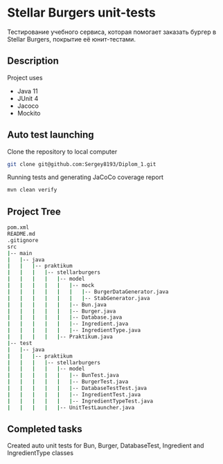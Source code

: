 # Stellar Burgers unit-tests

Тестирование учебного сервиса, которая помогает заказать бургер в Stellar Burgers, покрытие её юнит-тестами. 

## Description

Project uses
- Java 11
- JUnit 4
- Jacoco
- Mockito

## Auto test launching

Clone the repository to local computer
 ```sh
git clone git@github.com:Sergey8193/Diplom_1.git
```

Running tests and generating JaCoCo coverage report
```sh   
mvn clean verify
```

## Project Tree

```bash
pom.xml
README.md
.gitignore
src
|-- main
|   |-- java
|   |   |-- praktikum
|   |   |   |-- stellarburgers
|   |   |   |   |-- model
|   |   |   |   |   |-- mock
|   |   |   |   |   |   |-- BurgerDataGenerator.java
|   |   |   |   |   |   |-- StabGenerator.java
|   |   |   |   |   |-- Bun.java
|   |   |   |   |   |-- Burger.java
|   |   |   |   |   |-- Database.java
|   |   |   |   |   |-- Ingredient.java
|   |   |   |   |   |-- IngredientType.java
|   |   |   |   |-- Praktikum.java
|-- test
|   |-- java
|   |   |-- praktikum
|   |   |   |-- stellarburgers
|   |   |   |   |-- model 
|   |   |   |   |   |-- BunTest.java
|   |   |   |   |   |-- BurgerTest.java
|   |   |   |   |   |-- DatabaseTestTest.java
|   |   |   |   |   |-- IngredientTest.java
|   |   |   |   |   |-- IngredientTypeTest.java
|   |   |   |   |-- UnitTestLauncher.java
```

## Completed tasks

Created auto unit tests for Bun, Burger, DatabaseTest, Ingredient and IngredientType classes
